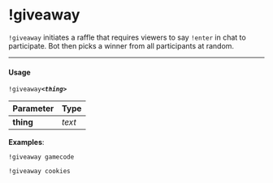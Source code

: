 # !giveaway

`!giveaway` initiates a raffle that requires viewers to say `!enter` in chat to participate.
Bot then picks a winner from all participants at random.

---
#### Usage
`!giveaway`__*`<thing>`*__

|Parameter|Type|
|---|---|
|__thing__|_text_|

__Examples__:

`!giveaway gamecode`

`!giveaway cookies`
